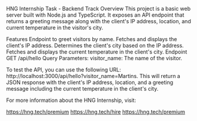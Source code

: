 HNG Internship Task - Backend Track
Overview
This project is a basic web server built with Node.js and TypeScript. It exposes an API endpoint that returns a greeting message along with the client's IP address, location, and current temperature in the visitor's city.

Features
Endpoint to greet visitors by name.
Fetches and displays the client's IP address.
Determines the client's city based on the IP address.
Fetches and displays the current temperature in the client's city.
Endpoint
GET /api/hello
Query Parameters:
visitor_name: The name of the visitor.

To test the API, you can use the following URL: http://localhost:3000/api/hello?visitor_name=Martins.
This will return a JSON response with the client's IP address, location, and a greeting message including the current temperature in the client's city.

For more information about the HNG Internship, visit:

https://hng.tech/premium
https://hng.tech/hire
https://hng.tech/premium